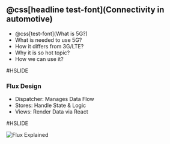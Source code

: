 ## @css[headline test-font](Connectivity in automotive)

- @css[test-font](What is 5G?)
- What is needed to use 5G?
- How it differs from 3G/LTE?
- Why it is so hot topic?
- How we can use it?

#HSLIDE

### Flux Design

- Dispatcher: Manages Data Flow
- Stores: Handle State & Logic
- Views: Render Data via React

#HSLIDE

![Flux Explained](https://facebook.github.io/flux/img/flux-simple-f8-diagram-explained-1300w.png)
